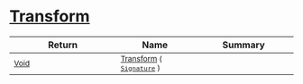 # [Transform](./AddConst-100663605.md)



| Return | Name | Summary | 
| --- | --- | --- | 
| <sub>[Void](https://docs.microsoft.com/en-us/dotnet/api/System.Void)</sub><img width=200/>| <sub>[Transform](./AddConst-100663605.md) ( [`Signature`](./../../Signature.md) )</sub>| <sub></sub><img width=200/>| <br>


